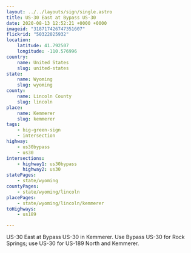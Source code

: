```yaml
---
layout: ../../layouts/sign/single.astro
title: US-30 East at Bypass US-30
date: 2020-08-13 12:52:21 +0000 +0000
imageid: "318717426747351607"
flickrid: "50322025932"
location:
    latitude: 41.792507
    longitude: -110.576996
country:
    name: United States
    slug: united-states
state:
    name: Wyoming
    slug: wyoming
county:
    name: Lincoln County
    slug: lincoln
place:
    name: Kemmerer
    slug: kemmerer
tags:
    - big-green-sign
    - intersection
highway:
    - us30bypass
    - us30
intersections:
    - highway1: us30bypass
      highway2: us30
statePages:
    - state/wyoming
countyPages:
    - state/wyoming/lincoln
placePages:
    - state/wyoming/lincoln/kemmerer
toHighways:
    - us189

---
```

US-30 East at Bypass US-30 in Kemmerer.  Use Bypass US-30 for Rock Springs; use US-30 for US-189 North and Kemmerer.